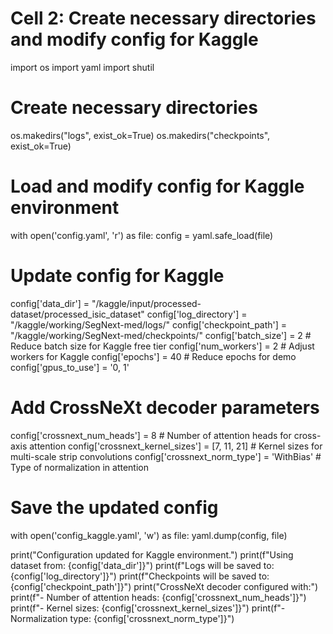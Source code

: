 # Cell 2: Create necessary directories and modify config for Kaggle

import os
import yaml
import shutil

# Create necessary directories
os.makedirs("logs", exist_ok=True)
os.makedirs("checkpoints", exist_ok=True)

# Load and modify config for Kaggle environment
with open('config.yaml', 'r') as file:
    config = yaml.safe_load(file)

# Update config for Kaggle
config['data_dir'] = "/kaggle/input/processed-dataset/processed_isic_dataset"
config['log_directory'] = "/kaggle/working/SegNext-med/logs/"
config['checkpoint_path'] = "/kaggle/working/SegNext-med/checkpoints/"
config['batch_size'] = 2  # Reduce batch size for Kaggle free tier
config['num_workers'] = 2  # Adjust workers for Kaggle
config['epochs'] = 40  # Reduce epochs for demo
config['gpus_to_use'] = '0, 1'

# Add CrossNeXt decoder parameters
config['crossnext_num_heads'] = 8          # Number of attention heads for cross-axis attention
config['crossnext_kernel_sizes'] = [7, 11, 21]  # Kernel sizes for multi-scale strip convolutions
config['crossnext_norm_type'] = 'WithBias'      # Type of normalization in attention

# Save the updated config
with open('config_kaggle.yaml', 'w') as file:
    yaml.dump(config, file)

print("Configuration updated for Kaggle environment.")
print(f"Using dataset from: {config['data_dir']}")
print(f"Logs will be saved to: {config['log_directory']}")
print(f"Checkpoints will be saved to: {config['checkpoint_path']}")
print("CrossNeXt decoder configured with:")
print(f"- Number of attention heads: {config['crossnext_num_heads']}")
print(f"- Kernel sizes: {config['crossnext_kernel_sizes']}")
print(f"- Normalization type: {config['crossnext_norm_type']}") 